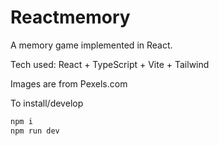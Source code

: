 #  Reactmemory

A memory game implemented in React.

Tech used: React + TypeScript + Vite + Tailwind

Images are from Pexels.com



To install/develop

```bash
npm i
npm run dev
```

